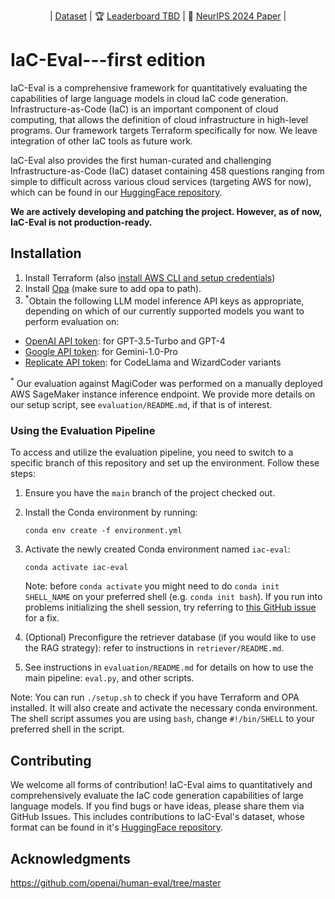 <p align="center">| <a href="https://huggingface.co/datasets/autoiac-project/iac-eval"><u>Dataset</u></a> | 🏆 <a href="https://huggingface.co/datasets/autoiac-project/iac-eval"><u>Leaderboard TBD</u></a> | 📖 <a href="https://www.cs-pk.com/preprint-iac-eval.pdf"><u>NeurIPS 2024 Paper</u></a> |</p>

# IaC-Eval---first edition

IaC-Eval is a comprehensive framework for quantitatively evaluating the capabilities of large language models in cloud IaC code generation. Infrastructure-as-Code (IaC) is an important component of cloud computing, that allows the definition of cloud infrastructure in high-level programs. Our framework targets Terraform specifically for now. We leave integration of other IaC tools as future work. 

IaC-Eval also provides the first human-curated and challenging Infrastructure-as-Code (IaC) dataset containing 458 questions ranging from simple to difficult across various cloud services (targeting AWS for now), which can be found in our [HuggingFace repository](https://huggingface.co/datasets/autoiac-project/iac-eval).

**We are actively developing and patching the project. However, as of now, IaC-Eval is not production-ready.** 

## Installation

1. Install Terraform (also [install AWS CLI and setup credentials](https://developer.hashicorp.com/terraform/tutorials/aws-get-started/aws-build#prerequisites))
2. Install [Opa](https://www.openpolicyagent.org/docs/latest/#1-download-opa) (make sure to add opa to path).
3. <sup>*</sup>Obtain the following LLM model inference API keys as appropriate, depending on which of our currently supported models you want to perform evaluation on:
- [OpenAI API token](https://platform.openai.com/docs/quickstart/account-setup): for GPT-3.5-Turbo and GPT-4
- [Google API token](https://ai.google.dev/gemini-api/docs/quickstart?lang=python#set-up-api-key): for Gemini-1.0-Pro
- [Replicate API token](https://replicate.com/): for CodeLlama and WizardCoder variants

<sup>*</sup> Our evaluation against MagiCoder was performed on a manually deployed AWS SageMaker instance inference endpoint. We provide more details on our setup script, see `evaluation/README.md`, if that is of interest.  

### Using the Evaluation Pipeline

To access and utilize the evaluation pipeline, you need to switch to a specific branch of this repository and set up the environment. Follow these steps:

1. Ensure you have the `main` branch of the project checked out.

2. Install the Conda environment by running:

   ```shell
   conda env create -f environment.yml
   ```

3. Activate the newly created Conda environment named `iac-eval`:

   ```shell
   conda activate iac-eval
   ```

   Note: before `conda activate` you might need to do `conda init SHELL_NAME` on your preferred shell (e.g. `conda init bash`). If you run into problems initializing the shell session, try referring to [this GitHub issue](https://github.com/conda/conda/issues/13423#issuecomment-2113968807) for a fix.
 
4. (Optional) Preconfigure the retriever database (if you would like to use the RAG strategy): refer to instructions in `retriever/README.md`.

5. See instructions in `evaluation/README.md` for details on how to use the main pipeline: `eval.py`, and other scripts.

Note: You can run `./setup.sh` to check if you have Terraform and OPA installed. It will also create and activate the necessary conda environment. The shell script assumes you are using `bash`, change `#!/bin/SHELL` to your preferred shell in the script.

## Contributing

We welcome all forms of contribution! IaC-Eval aims to quantitatively and comprehensively evaluate the IaC code generation capabilities of large language models. If you find bugs or have ideas, please share them via GitHub Issues. This includes contributions to IaC-Eval's dataset, whose format can be found in it's [HuggingFace repository](https://huggingface.co/datasets/autoiac-project/iac-eval).


## Acknowledgments

<https://github.com/openai/human-eval/tree/master>
